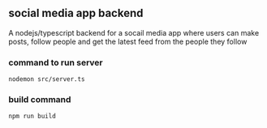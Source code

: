 ## social media app backend
A nodejs/typescript backend for a socail media app where users can make posts, follow people and get the latest feed from the people they follow

### command to run server

```
nodemon src/server.ts

```

### build command

```
npm run build

```